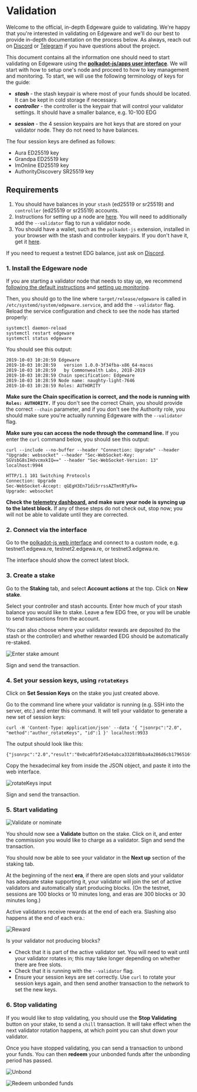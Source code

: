# Validation

Welcome to the official, in-depth Edgeware guide to validating. We're happy that you're interested in validating on Edgeware and we'll do our best to provide in-depth documentation on the process below. As always, reach out on [Discord](https://discord.gg/CJRfb3) or [Telegram](https://t.me/heyedgeware) if you have questions about the project.

This document contains all the information one should need to start validating on Edgeware using the [**polkadot-js/apps user interface**](https://polkadot.js.org/apps/#/). We will start with how to setup one's node and proceed to how to key management and monitoring. To start, we will use the following terminology of keys for the guide:

* _**stash**_ - the stash keypair is where most of your funds should be located. It can be kept in cold storage if necessary.
* _**controller**_ - the controller is the keypair that will control your validator settings. It should have a smaller balance, e.g. 10-100 EDG
- _**session**_ - the 4 session keypairs are hot keys that are stored on your validator node. They do not need to have balances.

The four session keys are defined as follows:
- Aura ED25519 key
- Grandpa ED25519 key
- ImOnline ED25519 key
- AuthorityDiscovery SR25519 key

## Requirements

1. You should have balances in your `stash` \(ed25519 or sr25519\) and `controller` \(ed25519 or sr25519\) accounts.
2. Instructions for setting up a node are [here](https://github.com/hicommonwealth/edgeware-node/wiki/Setting-up-a-Node). You will need to additionally add the `--validator` flag to run a validator node.
3. You should have a wallet, such as the `polkadot-js` extension, installed in your browser with the stash and controller keypairs. If you don't have it, get it [here](https://github.com/polkadot-js/extension).

If you need to request a testnet EDG balance, just ask on [Discord](1).

### 1. Install the Edgeware node

If you are starting a validator node that needs to stay up, we recommend [following the default instructions](https://github.com/hicommonwealth/edgeware-node/wiki/Setting-up-a-Node) and [setting up monitoring](https://github.com/hicommonwealth/edgeware-node/wiki/Setting-up-monitoring).

Then, you should go to the line where `target/release/edgeware` is called in `/etc/systemd/system/edgeware.service`, and add the `--validator` flag. Reload the service configuration and check to see the node has started properly:

```text
systemctl daemon-reload
systemctl restart edgeware
systemctl status edgeware
```

You should see this output:

```text
2019-10-03 10:28:59 Edgeware
2019-10-03 10:28:59   version 1.0.0-3f34fba-x86_64-macos
2019-10-03 10:28:59   by Commonwealth Labs, 2018-2019
2019-10-03 10:28:59 Chain specification: Edgeware
2019-10-03 10:28:59 Node name: naughty-light-7646
2019-10-03 10:28:59 Roles: AUTHORITY
```

**Make sure the Chain specification is correct, and the node is running with `Roles: AUTHORITY.`** If you don't see the correct Chain, you should provide the correct `--chain` parameter, and if you don't see the Authority role, you should make sure you're actually running Edgeware with the `--validator` flag.

**Make sure you can access the node through the command line.** If you enter the `curl` command below, you should see this output:

```text
curl --include --no-buffer --header "Connection: Upgrade" --header "Upgrade: websocket" --header "Sec-WebSocket-Key: SGVsbG8sIHdvcmxkIQ==" --header "Sec-WebSocket-Version: 13" localhost:9944

HTTP/1.1 101 Switching Protocols
Connection: Upgrade
Sec-WebSocket-Accept: qGEgH3En71di5rrssAZTmtRTyFk=
Upgrade: websocket
```

**Check the** [**telemetry dashboard**](https://github.com/hicommonwealth/edgeware-node/wiki)**, and make sure your node is syncing up to the latest block.** If any of these steps do not check out, stop now; you will not be able to validate until they are corrected.

### 2. Connect via the interface

Go to the [polkadot-js web interface](https://polkadot.js.org/apps/#/settings) and connect to a custom node, e.g. testnet1.edgewa.re, testnet2.edgewa.re, or testnet3.edgewa.re.

The interface should show the correct latest block.

### 3. Create a stake

Go to the **Staking** tab, and select **Account actions** at the top. Click on **New stake**.

Select your controller and stash accounts. Enter how much of your stash balance you would like to stake. Leave a few EDG free, or you will be unable to send transactions from the account.

You can also choose where your validator rewards are deposited \(to the stash or the controller\) and whether rewarded EDG should be automatically re-staked.

![Enter stake amount](https://user-images.githubusercontent.com/1273926/66247046-d5227480-e6cd-11e9-9ddf-45af83a102d4.png)

Sign and send the transaction.

### 4. Set your session keys, using `rotateKeys`

Click on **Set Session Keys** on the stake you just created above.

Go to the command line where your validator is running \(e.g. SSH into the server, etc.\) and enter this command. It will tell your validator to generate a new set of session keys:

```text
curl -H 'Content-Type: application/json' --data '{ "jsonrpc":"2.0", "method":"author_rotateKeys", "id":1 }' localhost:9933
```

The output should look like this:

```text
{"jsonrpc":"2.0","result":"0x0ca0fbf245e4abca3328f8bba4a286d6cb1796516fcc68864cab580f175e6abd2b9107003014fc6baab7fd8caf4607b34222df62f606248a8a592bcba86ff9eec6e838ae8eb757eb77dffc748f1443e60c4f7617c9ea7905f0dd09ab758a8063","id":1}
```

Copy the hexadecimal key from inside the JSON object, and paste it into the web interface.

![rotateKeys input](https://user-images.githubusercontent.com/1273926/66247154-ca1c1400-e6ce-11e9-9a50-11b9a6734867.png)

Sign and send the transaction.

### 5. Start validating

![Validate or nominate](https://user-images.githubusercontent.com/1273926/66247159-cf795e80-e6ce-11e9-888b-63f870c301e9.png)

You should now see a **Validate** button on the stake. Click on it, and enter the commission you would like to charge as a validator. Sign and send the transaction.

You should now be able to see your validator in the **Next up** section of the staking tab.

At the beginning of the next **era**, if there are open slots and your validator has adequate stake supporting it, your validator will join the set of active validators and automatically start producing blocks. \(On the testnet, sessions are 100 blocks or 10 minutes long, and eras are 300 blocks or 30 minutes long.\)

Active validators receive rewards at the end of each era. Slashing also happens at the end of each era.:

![Reward](https://user-images.githubusercontent.com/1273926/66247183-e455f200-e6ce-11e9-93ba-5eee38b7c606.png)

Is your validator not producing blocks?

* Check that it is part of the active validator set. You will need to wait until your validator rotates in; this may take longer depending on whether there are free slots.
* Check that it is running with the `--validator` flag.
* Ensure your session keys are set correctly. Use `curl` to rotate your session keys again, and then send another transaction to the network to set the new keys.

### 6. Stop validating

If you would like to stop validating, you should use the **Stop Validating** button on your stake, to send a `chill` transaction. It will take effect when the next validator rotation happens, at which point you can shut down your validator.

Once you have stopped validating, you can send a transaction to unbond your funds. You can then **redeem** your unbonded funds after the unbonding period has passed.

![Unbond](https://user-images.githubusercontent.com/1273926/66247294-ee2c2500-e6cf-11e9-93a1-89e9fa532367.png)

![Redeem unbonded funds](https://user-images.githubusercontent.com/1273926/66247295-eec4bb80-e6cf-11e9-96a8-92ecbdc932d1.png)

